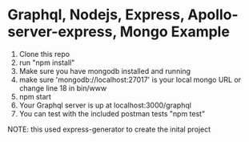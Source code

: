 # Graphql, Nodejs, Express, Apollo-server-express, Mongo Example

1. Clone this repo
2. run "npm install"
3. Make sure you have mongodb installed and running
4. make sure 'mongodb://localhost:27017' is your local mongo URL or change line 18 in bin/www
5. npm start
6. Your Graphql server is up at localhost:3000/graphql
7. You can test with the included postman tests "npm test"

NOTE: this used express-generator to create the inital project
